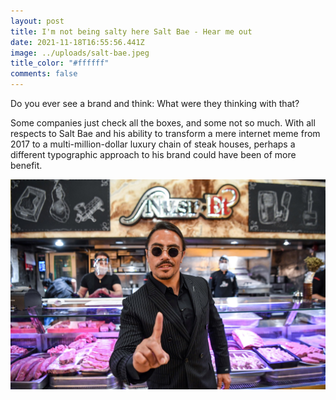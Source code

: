 ```yaml
---
layout: post
title: I'm not being salty here Salt Bae - Hear me out
date: 2021-11-18T16:55:56.441Z
image: ../uploads/salt-bae.jpeg
title_color: "#ffffff"
comments: false
---
```

Do you ever see a brand and think: What were they thinking with that? 

Some companies just check all the boxes, and some not so much. With all respects to Salt Bae and his ability to transform a mere internet meme from 2017 to a multi-million-dollar luxury chain of steak houses, perhaps a different typographic approach to his brand could have been of more benefit.

![(Photo: Ozan Kose /AFP/Getty)](../uploads/nusret.jpeg)
